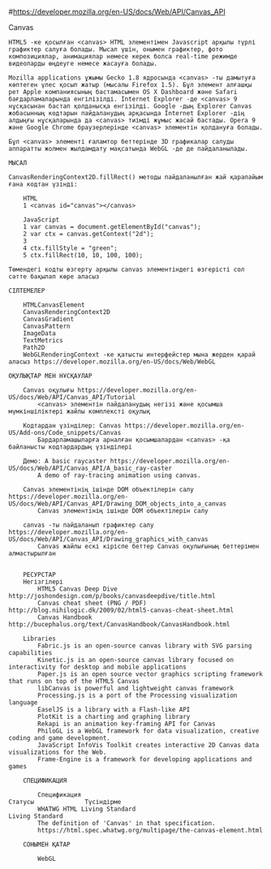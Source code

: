 #https://developer.mozilla.org/en-US/docs/Web/API/Canvas_API

Canvas

	HTML5 -ке қосылған <canvas> HTML элементімен Javascript арқылы түрлі графиктер салуға болады. Мысал үшін, онымен графиктер, фото композициялар, анимациялар немесе керек болса real-time режимде видеоларды өңдеуге немесе жасауға болады.

	Mozilla applications ұжымы Gecko 1.8 ядросында <canvas> -ты дамытуға көптеген үлес қосып жатыр (мысалы Firefox 1.5). Бұл элемент алғашқы рет Apple компаниясының бастамасымен OS X Dashboard және Safari бағдарламаларында енгілізілді. Internet Explorer -де <canvas> 9 нұсқасынан бастап қолданысқа енгізілді. Google -дың Explorer Canvas жобасынның кодтарын пайдаланудың арқасында Internet Explorer -дің алдыңғы нұсқаларында да <canvas> тиімді жұмыс жасай бастады. Opera 9 және Google Chrome браузерлерінде <canvas> элементін қолдануға болады.

	Бұл <canvas> элементі ғаламтор беттерінде 3D графикалар салуды аппаратты жолмен жылдамдату мақсатында WebGL -де де пайдаланылады.

	МЫСАЛ

	CanvasRenderingContext2D.fillRect() методы пайдаланылған жай қарапайым ғана кодтан үзінді:

		HTML
		1 <canvas id="canvas"></canvas>
		
		JavaScript
		1 var canvas = document.getElementById("canvas");
		2 var ctx = canvas.getContext("2d");
		3 
		4 ctx.fillStyle = "green";
		5 ctx.fillRect(10, 10, 100, 100);
		
	Төмендегі кодты өзгерту арқылы canvas элементіндегі өзгерісті сол сәтте бақылап көре аласыз	

	СІЛТЕМЕЛЕР

		HTMLCanvasElement
		CanvasRenderingContext2D
		CanvasGradient
		CanvasPattern
		ImageData
		TextMetrics
		Path2D 
		WebGLRenderingContext -ке қатысты интерфейстер мына жерден қарай аласыз https://developer.mozilla.org/en-US/docs/Web/WebGL
		
	ОҚУЛЫҚТАР МЕН НҰСҚАУЛАР
	
		Canvas оқулығы https://developer.mozilla.org/en-US/docs/Web/API/Canvas_API/Tutorial
			<canvas> элементін пайдаланудың негізі және қосымша мүмкіншіліктері жайлы комплексті оқулық
			
		Кодтардан үзінділер: Canvas https://developer.mozilla.org/en-US/Add-ons/Code_snippets/Canvas
			Бардарламашыларға арналған қосымшалардан <canvas> -қа байланысты кодтардардың үзінділері
			
		Демо: A basic raycaster https://developer.mozilla.org/en-US/docs/Web/API/Canvas_API/A_basic_ray-caster
			A demo of ray-tracing animation using canvas.
			
		Canvas элементінің ішінде DOM объектілерін салу https://developer.mozilla.org/en-US/docs/Web/API/Canvas_API/Drawing_DOM_objects_into_a_canvas
			Canvas элементінің ішінде DOM объектілерін салу
			
		canvas -ты пайдаланып графиктер салу https://developer.mozilla.org/en-US/docs/Web/API/Canvas_API/Drawing_graphics_with_canvas
			Canvas жайлы ескі кіріспе беттер Canvas оқулығының беттерімен алмастырылған
			
		
		РЕСУРСТАР
		Негізгілері
			HTML5 Canvas Deep Dive http://joshondesign.com/p/books/canvasdeepdive/title.html
			Canvas cheat sheet (PNG / PDF) http://blog.nihilogic.dk/2009/02/html5-canvas-cheat-sheet.html
			Canvas Handbook http://bucephalus.org/text/CanvasHandbook/CanvasHandbook.html
			
		Libraries
			Fabric.js is an open-source canvas library with SVG parsing capabilities 
			Kinetic.js is an open-source canvas library focused on interactivity for desktop and mobile applications
			Paper.js is an open source vector graphics scripting framework that runs on top of the HTML5 Canvas
			libCanvas is powerful and lightweight canvas framework
			Processing.js is a port of the Processing visualization language
			EaselJS is a library with a Flash-like API
			PlotKit is a charting and graphing library
			Rekapi is an animation key-framing API for Canvas
			PhiloGL is a WebGL framework for data visualization, creative coding and game development.
			JavaScript InfoVis Toolkit creates interactive 2D Canvas data visualizations for the Web.
			Frame-Engine is a framework for developing applications and games
			
		СПЕЦИФИКАЦИЯ
		
			Спецификация	                                             Статусы	          Түсіндірме
			WHATWG HTML Living Standard	                               Living Standard
			The definition of 'Canvas' in that specification.
			https://html.spec.whatwg.org/multipage/the-canvas-element.html
			
		СОНЫМЕН ҚАТАР
			
			WebGL
